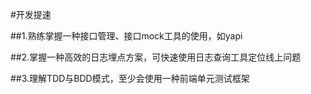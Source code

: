 #开发提速

##1.熟练掌握一种接口管理、接口mock工具的使用，如yapi

##2.掌握一种高效的日志埋点方案，可快速使用日志查询工具定位线上问题

##3.理解TDD与BDD模式，至少会使用一种前端单元测试框架